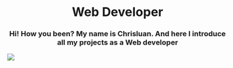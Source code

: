 <div width='100%' align='center' color='black'>
    <h1>Web Developer</h1>
</div>


  <div>
  <a align="center">
    <h3 align="center">Hi! How you been? My name is Chrisluan. And here I introduce all my projects as a Web developer</h3>
<p>
    <a >
    <img src="https://skillicons.dev/icons?i=git,js,mysql,react,linux,express,nodejs,cs,py" />
  </a>
</p>
  

  <a/>
  <div/>
